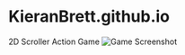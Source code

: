 # KieranBrett.github.io
2D Scroller Action Game
<img url="https://i.imgur.com/JEnyxlH.png" alt="Game Screenshot" />
